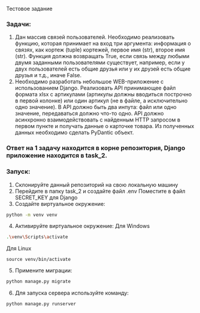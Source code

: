  Тестовое задание

### Задачи:
1) Дан массив связей пользователей. Необходимо реализовать функцию, которая принимает на вход три аргумента: информация о связях, как кортеж (tuple) кортежей, первое имя (str), второе имя (str). Функция должна возвращать True, если связь между любыми двумя заданными пользователями существует, например, если у двух пользователей есть общие друзья или у их друзей есть общие друзья и т.д., иначе False.
2) Необходимо разработать небольшое WEB-приложение с использованием Django.
   Реализовать API принимающее файл формата xlsx с артикулами (артикулы должны вводиться построчно в первой колонке) или один артикул (не в файле, а исключительно одно значение). В API должно быть два инпута: файл или одно значение, передаваться должно что-то одно.
  API должно асинхронно взаимодействовать с найденным HTTP запросом в первом пункте и получать данные о карточке товара. Из полученных данных необходимо сделать PyDantic объект.
### Ответ на 1 задачу находится в корне репозитория, Django приложение находится в task_2.

### Запуск:
1. Склонируйте данный репозиторий на свою локальную машину
2. Перейдите в папку task_2 и создайте файл .env
   Поместите в файл SECRET_KEY для Django
3. Создайте виртуальное окружение:
```sh
python -m venv venv
```
4. Активируйте виртуальное окружение:
Для Windows
```sh
.\venv\Scripts\activate
```
Для Linux
```linux
source venv/bin/activate
``` 

5. Примените миграции:
```sh
python manage.py migrate
```

6. Для запуска сервера используйте команду:
```sh
python manage.py runserver
```
